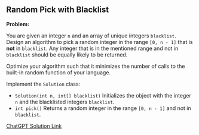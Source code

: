 ## Random Pick with Blacklist

**Problem:**

You are given an integer `n` and an array of unique integers `blacklist`. Design an algorithm to pick a random integer in the range `[0, n - 1]` that is **not** in `blacklist`. Any integer that is in the mentioned range and not in `blacklist` should be equally likely to be returned.

Optimize your algorithm such that it minimizes the number of calls to the built-in random function of your language.

Implement the `Solution` class:

- `Solution(int n, int[] blacklist)` Initializes the object with the integer `n` and the blacklisted integers `blacklist`.
- `int pick()` Returns a random integer in the range `[0, n - 1]` and not in `blacklist`.

[ChatGPT Solution Link](https://chatgpt.com/share/67a8e16b-1f3c-8012-b16c-4367285a37dd)